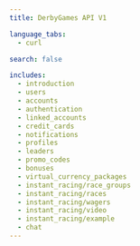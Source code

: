 ```yaml
---
title: DerbyGames API V1

language_tabs:
  - curl

search: false

includes:
  - introduction
  - users
  - accounts
  - authentication
  - linked_accounts
  - credit_cards
  - notifications
  - profiles
  - leaders
  - promo_codes
  - bonuses
  - virtual_currency_packages
  - instant_racing/race_groups
  - instant_racing/races
  - instant_racing/wagers
  - instant_racing/video
  - instant_racing/example
  - chat
---
```


